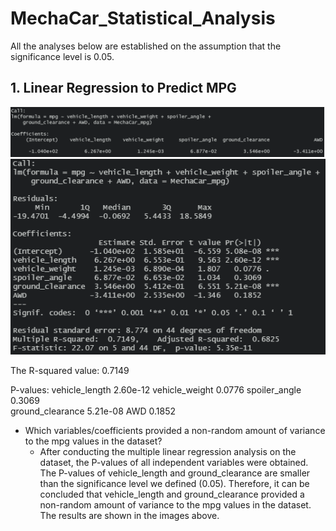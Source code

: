 # MechaCar_Statistical_Analysis

All the analyses below are established on the assumption that the significance level is 0.05. 


## 1. Linear Regression to Predict MPG

![Deliverable_1_lm](Images/Deliverable_1_lm.png)
![Deliverable_1_lm_summary](Images/Deliverable_1_lm_summary.png)

The R-squared value: 0.7149

P-values: 
vehicle_length    2.60e-12
vehicle_weight    0.0776 
spoiler_angle     0.3069    
ground_clearance  5.21e-08
AWD               0.1852

 - Which variables/coefficients provided a non-random amount of variance to the mpg values in the dataset?
   - After conducting the multiple linear regression analysis on the dataset, the P-values of all independent variables were obtained. The P-values of vehicle_length and ground_clearance are smaller than the significance level we defined (0.05). Therefore, it can be concluded that vehicle_length and ground_clearance provided a non-random amount of variance to the mpg values in the dataset. The results are shown in the images above. 


